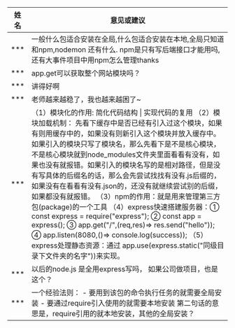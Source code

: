 | 姓名 | 意见或建议                                                   |
| ---- | ------------------------------------------------------------ |
| ***  | 一般什么包适合安装在全局,什么包适合安装在本地,全局只知道和npm,nodemon 还有什么. npm是只有写后端接口才能用吗,还有大事件项目中用npm怎么管理thanks |
| ***  | app.get可以获取整个网站模块吗？                              |
| ***  | 讲得好啊                                                     |
| ***  | 老师越来越稳了，我也越来越困了~                              |
| ***  | （1）模块化的作用: 简化代码结构 \| 实现代码的复用 （2）模块加载机制： 先看下缓存中是否已经有引入过这个模块，如果有则用缓存中的，如果没有则新引入这个模块并放入缓存中。如果引入的模块只写了模块名，那么先看下是不是核心模块，不是核心模块就到node_modules文件夹里面看看有没有，如果也没有就报错。如果引入的模块名写的是相对路径，但是没有写具体的后缀名的话，那么会先尝试找找有没有.js后缀的，如果没有在看看有没有.json的，还没有就继续尝试别的后缀，如果都没有就报错。 （3）npm的作用：就是用来管理第三方包(package)的一个工具 （4）express快速搭建服务器：① const express = require("express"); ② const app = express(); ③ app.get("/",(req,res)=> res.send("hello")); ④ app.listen(8080,()=> console.log(success)); （5）express处理静态资源：通过 app.use(express.static("同级目录下文件夹的名字"))来实现。 |
| ***  | 以后的node.js 是全用express写吗， 如果公司做项目，也是这个？ |
| ***  | 一个经验法则： - 要用到该包的命令执行任务的就需要全局安装 - 要通过require引入使用的就需要本地安装 第二句话的意思是，require引用的就本地安装，其他的全局安装？ |





























